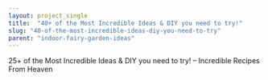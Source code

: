 ```yaml
---
layout: project_single
title:  "40+ of the Most Incredible Ideas & DIY you need to try!"
slug: "40-of-the-most-incredible-ideas-diy-you-need-to-try"
parent: "indoor-fairy-garden-ideas"
---
```

25+ of the Most Incredible Ideas & DIY you need to try! – Incredible Recipes From Heaven